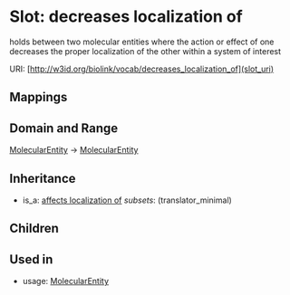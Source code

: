 # Slot: decreases localization of


holds between two molecular entities where the action or effect of one decreases the proper localization of the other within a system of interest

URI: [http://w3id.org/biolink/vocab/decreases_localization_of](slot_uri)
## Mappings

## Domain and Range

[MolecularEntity](MolecularEntity.md) -> [MolecularEntity](MolecularEntity.md)
## Inheritance

 *  is_a: [affects localization of](affects_localization_of.md) *subsets*: (translator_minimal)
## Children

## Used in

 *  usage: [MolecularEntity](MolecularEntity.md)
